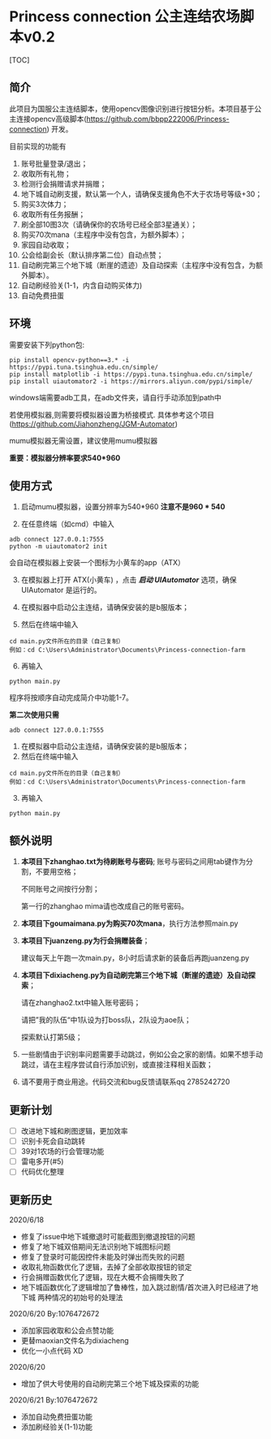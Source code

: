# Princess connection 公主连结农场脚本v0.2

[TOC]

## 简介

此项目为国服公主连结脚本，使用opencv图像识别进行按钮分析。本项目基于公主连接opencv高级脚本(https://github.com/bbpp222006/Princess-connection) 开发。

目前实现的功能有

1. 账号批量登录/退出；
2. 收取所有礼物；
3. 检测行会捐赠请求并捐赠；
4. 地下城自动刷支援，默认第一个人，请确保支援角色不大于农场号等级+30；
5. 购买3次体力；
6. 收取所有任务报酬；
7. 刷全部10图3次（请确保你的农场号已经全部3星通关）；
8. 购买70次mana（主程序中没有包含，为额外脚本）；
9. 家园自动收取；
10. 公会给副会长（默认排序第二位）自动点赞；
11. 自动刷完第三个地下城（断崖的遗迹）及自动探索（主程序中没有包含，为额外脚本）。
12. 自动刷经验关(1-1，内含自动购买体力)
13. 自动免费扭蛋


## 环境

需要安装下列python包:

```
pip install opencv-python==3.* -i https://pypi.tuna.tsinghua.edu.cn/simple/
pip install matplotlib -i https://pypi.tuna.tsinghua.edu.cn/simple/
pip install uiautomator2 -i https://mirrors.aliyun.com/pypi/simple/
```

windows端需要adb工具，在adb文件夹，请自行手动添加到path中

若使用模拟器,则需要将模拟器设置为桥接模式.  具体参考这个项目(https://github.com/Jiahonzheng/JGM-Automator)

mumu模拟器无需设置，建议使用mumu模拟器

**重要：模拟器分辨率要求540*960**


## 使用方式

1. 启动mumu模拟器，设置分辨率为540*960   **注意不是960 * 540**

2. 在任意终端（如cmd）中输入

```
adb connect 127.0.0.1:7555
python -m uiautomator2 init
```

会自动在模拟器上安装一个图标为小黄车的app（ATX）

3. 在模拟器上打开 ATX(小黄车) ，点击 ***启动 UIAutomator*** 选项，确保 UIAutomator 是运行的。

4. 在模拟器中启动公主连结，请确保安装的是b服版本；

5. 然后在终端中输入

```
cd main.py文件所在的目录（自己复制）
例如：cd C:\Users\Administrator\Documents\Princess-connection-farm
```

6. 再输入

```
python main.py
```

程序将按顺序自动完成简介中功能1-7。

**第二次使用只需**

```
adb connect 127.0.0.1:7555
```

1. 在模拟器中启动公主连结，请确保安装的是b服版本；
2. 然后在终端中输入

```
cd main.py文件所在的目录（自己复制）
例如：cd C:\Users\Administrator\Documents\Princess-connection-farm
```

3. 再输入

```
python main.py
```

## 额外说明

1. **本项目下zhanghao.txt为待刷账号与密码**;
   账号与密码之间用tab键作为分割，不要用空格；

   不同账号之间按行分割；

   第一行的zhanghao mima请也改成自己的账号密码。

2. **本项目下goumaimana.py为购买70次mana**，执行方法参照main.py

3. **本项目下juanzeng.py为行会捐赠装备**；

   建议每天上午跑一次main.py，8小时后请求新的装备后再跑juanzeng.py

4. **本项目下dixiacheng.py为自动刷完第三个地下城（断崖的遗迹）及自动探索**；

   请在zhanghao2.txt中输入账号密码；

   请把”我的队伍“中1队设为打boss队，2队设为aoe队；

   探索默认打第5级；

5. 一些剧情由于识别率问题需要手动跳过，例如公会之家的剧情。如果不想手动跳过，请在主程序尝试自行添加识别，或直接注释相关函数；

6. 请不要用于商业用途。代码交流和bug反馈请联系qq 2785242720

## 更新计划

- [ ] 改进地下城和刷图逻辑，更加效率
- [ ] 识别卡死会自动跳转
- [ ] 39对1农场的行会管理功能
- [ ] 雷电多开(#5)
- [ ] 代码优化整理

## 更新历史

2020/6/18

- 修复了issue中地下城撤退时可能截图到撤退按钮的问题
- 修复了地下城双倍期间无法识别地下城图标问题
- 修复了登录时可能因控件未能及时弹出而失败的问题
- 收取礼物函数优化了逻辑，去掉了全部收取按钮的锁定
- 行会捐赠函数优化了逻辑，现在大概不会捐赠失败了
- 地下城函数优化了逻辑增加了鲁棒性，加入跳过剧情/首次进入时已经进了地下城 两种情况的初始号的处理法

2020/6/20  By:1076472672

- 添加家园收取和公会点赞功能
- 更替maoxian文件名为dixiacheng
- 优化一小点代码 XD

2020/6/20

* 增加了供大号使用的自动刷完第三个地下城及探索的功能

2020/6/21  By:1076472672

- 添加自动免费扭蛋功能
- 添加刷经验关(1-1)功能